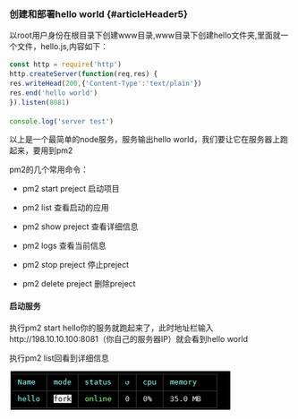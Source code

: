 ### 创建和部署hello world {#articleHeader5}

以root用户身份在根目录下创建www目录,www目录下创建hello文件夹,里面就一个文件，hello.js,内容如下：

```javascript
const http = require('http')
http.createServer(function(req,res) {
res.writeHead(200,{'Content-Type':'text/plain'})
res.end('hello world')
}).listen(8081)

console.log('server test')
```

以上是一个最简单的node服务，服务输出hello world，我们要让它在服务器上跑起来，要用到pm2

pm2的几个常用命令：

* pm2 start preject   启动项目

* pm2 list 查看启动的应用

* pm2 show preject   查看详细信息

* pm2 logs 查看当前信息

* pm2 stop preject  停止preject

* pm2 delete preject 删除preject

#### 启动服务

执行pm2 start hello你的服务就跑起来了，此时地址栏输入http://198.10.10.100:8081（你自己的服务器IP）就会看到hello world

执行pm2 list回看到详细信息

![](/assets/2017-12-01_174154.png)



